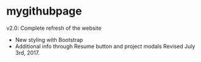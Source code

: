 # mygithubpage

v2.0: Complete refresh of the website
  - New styling with Bootstrap
  - Additional info through Resume button and project modals
Revised July 3rd, 2017.
